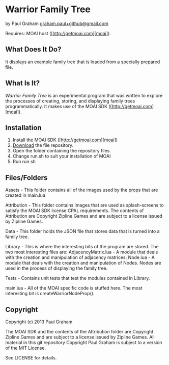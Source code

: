 # Warrior Family Tree #
by Paul Graham 
graham.paul+github@gmail.com

Requires: MOAI host ([http://getmoai.com][moai]).


## What Does It Do? ##

It displays an example family tree that is loaded from a specially prepared file.


## What Is It? ##

*Warrior Family Tree* is an experimental program that was written to explore the processes of creating, storing, and displaying family trees programmatically. It makes use of the MOAI SDK ([http://getmoai.com][moai]).


## Installation ##
 
 1. Install the MOAI SDK ([http://getmoai.com][moai])
 2. [Download][zip] the file repository.
 3. Open the folder containing the repository files.
 4. Change run.sh to suit your installation of MOAI
 5. Run run.sh

## Files/Folders ##

Assets - This folder contains all of the images used by the props that are created in main.lua

Attribution - This folder contains images that are used as splash-screens to satisfy the MOAI SDK license CPAL requirements. The contents of Attribution are Copyright Zipline Games and are subject to a license issued by Zipline Games.

Data - This folder holds the JSON file that stores data that is turned into a family tree. 

Library - This is where the interesting bits of the program are stored. The two most interesting files are: AdjacencyMatrix.lua - A module that deals with the creation and manipulation of adjacency matrices; Node.lua - A module that deals with the creation and manipulation of Nodes. Nodes are used in the process of displaying the family tree.

Tests - Contains unit tests that test the modules contained in Library.

main.lua - All of the MOAI specific code is stuffed here. The most interesting bit is createWarriorNodeProp().



## Copyright ##
Copyright (c) 2013 Paul Graham 

The MOAI SDK and the contents of the Attribution folder are Copyright Zipline Games and are subject to a license issued by Zipline Games. All material in this git repository Copyright Paul Graham is subject to a version of the MIT License.

See LICENSE for details.

[zip]: https://github.com/PaulWGraham/Warrior-Family-Tree/archive/master.zip
[moai]: http://getmoai.com
